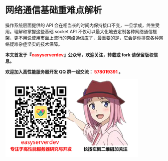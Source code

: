 # 网络通信基础重难点解析
操作系统层面提供的 API 会在相当长的时间内保持接口不变，一旦学成，终生受用。理解和掌握这些基础 socket API 不仅可以最大化地去定制各种网络通信框架，更不用说使用市面上流行的网络通信库了，最重要的是，它会是你排查各种网络疑难杂症坚实的技术保障。


**本文首发于『<font color=red>easyserverdev</font>』公众号，欢迎关注，转载或 fork 请保留版权信息。**

**欢迎加入高性能服务器开发 QQ 群一起交流：<font color=red> 578019391 </font>。**

![微信扫码关注](diagrams\articlelogo.jpg)

